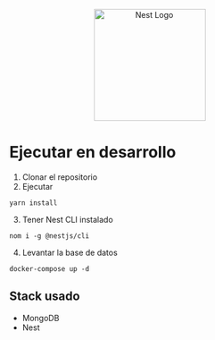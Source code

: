 <p align="center">
  <a href="http://nestjs.com/" target="blank"><img src="https://nestjs.com/img/logo-small.svg" width="200" alt="Nest Logo" /></a>
</p>

# Ejecutar en desarrollo

1. Clonar el repositorio
2. Ejecutar 
```
yarn install
```
3. Tener Nest CLI instalado
```
nom i -g @nestjs/cli
```
4. Levantar la base de datos
```
docker-compose up -d
```


## Stack usado
* MongoDB
* Nest
